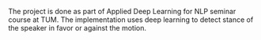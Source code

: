 The project is done as part of Applied Deep Learning for NLP seminar course at TUM. The implementation uses deep learning to detect stance of the speaker in favor or against the motion.
